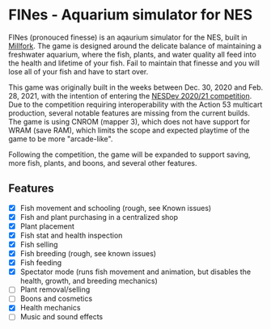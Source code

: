# FINes - Aquarium simulator for NES

FINes (pronouced finesse) is an aqaurium simulator for the NES, built in [Millfork](https://github.com/karols/millfork). The game is designed around the delicate balance of maintaining a freshwater aquarium, where the fish, plants, and water quality all feed into the health and lifetime of your fish. Fail to maintain that finesse and you will lose all of your fish and have to start over.

This game was originally built in the weeks between Dec. 30, 2020 and Feb. 28, 2021, with the intention of entering the [NESDev 2020/21 competition](http://forums.nesdev.com/viewtopic.php?f=36&t=21635&sid=cc42256defb11c0f5b4f57860637183b). Due to the competition requiring interoperability with the Action 53 multicart production, several notable features are missing from the current builds. The game is using CNROM (mapper 3), which does not have support for WRAM (save RAM), which limits the scope and expected playtime of the game to be more "arcade-like".

Following the competition, the game will be expanded to support saving, more fish, plants, and boons, and several other features.

## Features

- [x] Fish movement and schooling (rough, see Known issues)
- [x] Fish and plant purchasing in a centralized shop
- [x] Plant placement
- [x] Fish stat and health inspection
- [x] Fish selling
- [x] Fish breeding (rough, see known issues)
- [x] Fish feeding
- [x] Spectator mode (runs fish movement and animation, but disables the health, growth, and breeding mechanics)
- [ ] Plant removal/selling
- [ ] Boons and cosmetics
- [x] Health mechanics
- [ ] Music and sound effects
